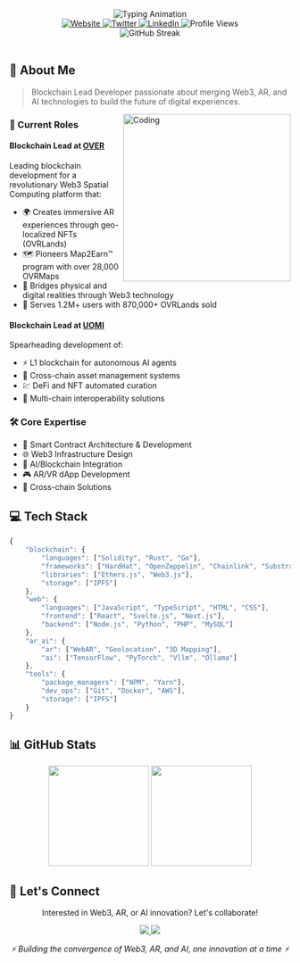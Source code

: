 <div align="center">
    <picture>
        <source media="(prefers-color-scheme: dark)" srcset="https://readme-typing-svg.herokuapp.com/?font=Inter&duration=3000&pause=1000&color=FFFFFF&background=00000000&center=true&vCenter=true&width=435&lines=Hi+%F0%9F%91%8B+I%27m+Jacopo+Mosconi;Blockchain+Lead+Developer;Building+The+Future+of+Web3;AR+%26+AI+Innovator" />
        <source media="(prefers-color-scheme: light)" srcset="https://readme-typing-svg.herokuapp.com/?font=Inter&duration=3000&pause=1000&color=000000&background=00000000&center=true&vCenter=true&width=435&lines=Hi+%F0%9F%91%8B+I%27m+Jacopo+Mosconi;Blockchain+Lead+Developer;Building+The+Future+of+Web3;AR+%26+AI+Innovator" />
        <img alt="Typing Animation" src="https://readme-typing-svg.herokuapp.com/?font=Inter&duration=3000&pause=1000&color=FFFFFF&background=00000000&center=true&vCenter=true&width=435&lines=Hi+%F0%9F%91%8B+I%27m+Jacopo+Mosconi;Blockchain+Lead+Developer;Building+The+Future+of+Web3;AR+%26+AI+Innovator" />
    </picture>
</div>

<div align="center">
    <a href="https://www.jacopomosconi.it">
        <img src="https://img.shields.io/badge/Website-jacopomosconi.it-FF5757?style=flat-square&logo=google-chrome&logoColor=white" alt="Website"/>
    </a>
    <a href="https://twitter.com/jahardyx">
        <img src="https://img.shields.io/badge/Twitter-@jahardyx-1DA1F2?style=flat-square&logo=twitter&logoColor=white" alt="Twitter"/>
    </a>
    <a href="https://www.linkedin.com/in/jacopo-mosconi-ba5281179/">
        <img src="https://img.shields.io/badge/LinkedIn-Jacopo_Mosconi-0077B5?style=flat-square&logo=linkedin&logoColor=white" alt="LinkedIn"/>
    </a>
    <img src="https://komarev.com/ghpvc/?username=jacko06v&style=flat-square&color=blueviolet" alt="Profile Views"/>
</div>

<div align="center">
    <img src="https://github-readme-streak-stats.herokuapp.com/?user=jacko06v&theme=tokyonight&hide_border=true" alt="GitHub Streak"/>
</div>

<br>

## 🚀 About Me

> Blockchain Lead Developer passionate about merging Web3, AR, and AI technologies to build the future of digital experiences.

<img align="right" alt="Coding" width="300" src="https://raw.githubusercontent.com/abhisheknaiidu/abhisheknaiidu/master/code.gif"/>

### 🎯 Current Roles

#### Blockchain Lead at [OVER](https://overthereality.ai/)
Leading blockchain development for a revolutionary Web3 Spatial Computing platform that:
- 🌍 Creates immersive AR experiences through geo-localized NFTs (OVRLands)
- 🗺️ Pioneers Map2Earn™ program with over 28,000 OVRMaps
- 🔗 Bridges physical and digital realities through Web3 technology
- 🚀 Serves 1.2M+ users with 870,000+ OVRLands sold

#### Blockchain Lead at [UOMI](https://uomi.ai/)
Spearheading development of:
- ⚡ L1 blockchain for autonomous AI agents
- 🤖 Cross-chain asset management systems
- 💹 DeFi and NFT automated curation
- 🔄 Multi-chain interoperability solutions

### 🛠️ Core Expertise
- 🔗 Smart Contract Architecture & Development
- 🌐 Web3 Infrastructure Design
- 🤖 AI/Blockchain Integration
- 🎮 AR/VR dApp Development
- 💼 Cross-chain Solutions

## 💻 Tech Stack

```javascript
{
    "blockchain": {
        "languages": ["Solidity", "Rust", "Go"],
        "frameworks": ["HardHat", "OpenZeppelin", "Chainlink", "Substrate", "CosmosSDK"],
        "libraries": ["Ethers.js", "Web3.js"],
        "storage": ["IPFS"]
    },
    "web": {
        "languages": ["JavaScript", "TypeScript", "HTML", "CSS"],
        "frontend": ["React", "Svelte.js", "Next.js"],
        "backend": ["Node.js", "Python", "PHP", "MySQL"]
    },
    "ar_ai": {
        "ar": ["WebAR", "Geolocation", "3D Mapping"],
        "ai": ["TensorFlow", "PyTorch", "Vllm", "Ollama"]
    },
    "tools": {
        "package_managers": ["NPM", "Yarn"],
        "dev_ops": ["Git", "Docker", "AWS"],
        "storage": ["IPFS"]
    }
}
```

## 📊 GitHub Stats
<div align="center">
    <img height="180em" src="https://github-readme-stats.vercel.app/api?username=jacko06v&show_icons=true&theme=tokyonight&hide_border=true&count_private=true"/>
    <img height="180em" src="https://github-readme-stats.vercel.app/api/top-langs/?username=jacko06v&theme=tokyonight&hide_border=true&layout=compact&langs_count=8"/>
</div>

## 🤝 Let's Connect
<div align="center">
    <p>Interested in Web3, AR, or AI innovation? Let's collaborate!</p>
    <a href="https://twitter.com/jahardyx">
        <img src="https://img.shields.io/badge/DM on-Twitter-1DA1F2?style=for-the-badge&logo=twitter&logoColor=white"/>
    </a>
    <a href="https://www.linkedin.com/in/jacopo-mosconi-ba5281179/">
        <img src="https://img.shields.io/badge/Connect on-LinkedIn-0077B5?style=for-the-badge&logo=linkedin&logoColor=white"/>
    </a>
</div>

<div align="center">
    <p><i>⚡ Building the convergence of Web3, AR, and AI, one innovation at a time ⚡</i></p>
</div>
